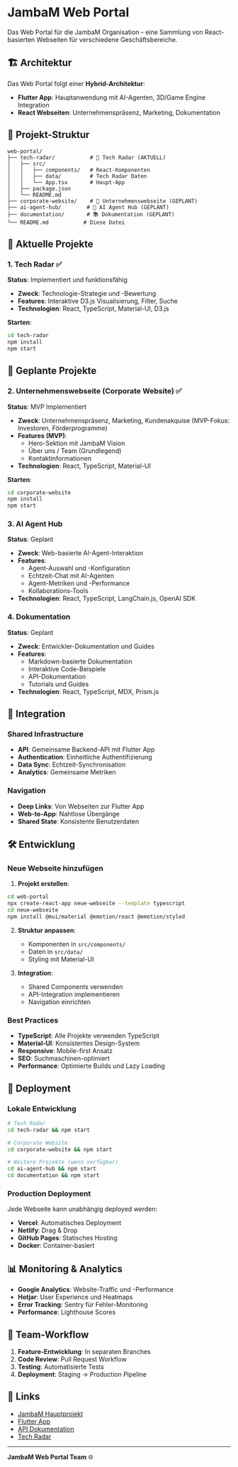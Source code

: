 # JambaM Web Portal

Das Web Portal für die JambaM Organisation - eine Sammlung von React-basierten Webseiten für verschiedene Geschäftsbereiche.

## 🏗️ Architektur

Das Web Portal folgt einer **Hybrid-Architektur**:

- **Flutter App**: Hauptanwendung mit AI-Agenten, 3D/Game Engine Integration
- **React Webseiten**: Unternehmenspräsenz, Marketing, Dokumentation

## 📁 Projekt-Struktur

```
web-portal/
├── tech-radar/           # 🎯 Tech Radar (AKTUELL)
│   ├── src/
│   │   ├── components/   # React-Komponenten
│   │   ├── data/         # Tech Radar Daten
│   │   └── App.tsx       # Haupt-App
│   ├── package.json
│   └── README.md
├── corporate-website/    # 🏢 Unternehmenswebseite (GEPLANT)
├── ai-agent-hub/        # 🤖 AI Agent Hub (GEPLANT)
├── documentation/       # 📚 Dokumentation (GEPLANT)
└── README.md           # Diese Datei
```

## 🎯 Aktuelle Projekte

### 1. Tech Radar ✅
**Status**: Implementiert und funktionsfähig

- **Zweck**: Technologie-Strategie und -Bewertung
- **Features**: Interaktive D3.js Visualisierung, Filter, Suche
- **Technologien**: React, TypeScript, Material-UI, D3.js

**Starten**:
```bash
cd tech-radar
npm install
npm start
```

## 🚀 Geplante Projekte

### 2. Unternehmenswebseite (Corporate Website) ✅
**Status**: MVP Implementiert

- **Zweck**: Unternehmenspräsenz, Marketing, Kundenakquise (MVP-Fokus: Investoren, Förderprogramme)
- **Features (MVP)**:
  - Hero-Sektion mit JambaM Vision
  - Über uns / Team (Grundlegend)
  - Kontaktinformationen
- **Technologien**: React, TypeScript, Material-UI

**Starten**:
```bash
cd corporate-website
npm install
npm start
```

### 3. AI Agent Hub
**Status**: Geplant

- **Zweck**: Web-basierte AI-Agent-Interaktion
- **Features**:
  - Agent-Auswahl und -Konfiguration
  - Echtzeit-Chat mit AI-Agenten
  - Agent-Metriken und -Performance
  - Kollaborations-Tools
- **Technologien**: React, TypeScript, LangChain.js, OpenAI SDK

### 4. Dokumentation
**Status**: Geplant

- **Zweck**: Entwickler-Dokumentation und Guides
- **Features**:
  - Markdown-basierte Dokumentation
  - Interaktive Code-Beispiele
  - API-Dokumentation
  - Tutorials und Guides
- **Technologien**: React, TypeScript, MDX, Prism.js

## 🔗 Integration

### Shared Infrastructure
- **API**: Gemeinsame Backend-API mit Flutter App
- **Authentication**: Einheitliche Authentifizierung
- **Data Sync**: Echtzeit-Synchronisation
- **Analytics**: Gemeinsame Metriken

### Navigation
- **Deep Links**: Von Webseiten zur Flutter App
- **Web-to-App**: Nahtlose Übergänge
- **Shared State**: Konsistente Benutzerdaten

## 🛠️ Entwicklung

### Neue Webseite hinzufügen

1. **Projekt erstellen**:
```bash
cd web-portal
npx create-react-app neue-webseite --template typescript
cd neue-webseite
npm install @mui/material @emotion/react @emotion/styled
```

2. **Struktur anpassen**:
   - Komponenten in `src/components/`
   - Daten in `src/data/`
   - Styling mit Material-UI

3. **Integration**:
   - Shared Components verwenden
   - API-Integration implementieren
   - Navigation einrichten

### Best Practices

- **TypeScript**: Alle Projekte verwenden TypeScript
- **Material-UI**: Konsistentes Design-System
- **Responsive**: Mobile-first Ansatz
- **SEO**: Suchmaschinen-optimiert
- **Performance**: Optimierte Builds und Lazy Loading

## 🚀 Deployment

### Lokale Entwicklung
```bash
# Tech Radar
cd tech-radar && npm start

# Corporate Website
cd corporate-website && npm start

# Weitere Projekte (wenn verfügbar)
cd ai-agent-hub && npm start
cd documentation && npm start
```

### Production Deployment

Jede Webseite kann unabhängig deployed werden:

- **Vercel**: Automatisches Deployment
- **Netlify**: Drag & Drop
- **GitHub Pages**: Statisches Hosting
- **Docker**: Container-basiert

## 📊 Monitoring & Analytics

- **Google Analytics**: Website-Traffic und -Performance
- **Hotjar**: User Experience und Heatmaps
- **Error Tracking**: Sentry für Fehler-Monitoring
- **Performance**: Lighthouse Scores

## 🤝 Team-Workflow

1. **Feature-Entwicklung**: In separaten Branches
2. **Code Review**: Pull Request Workflow
3. **Testing**: Automatisierte Tests
4. **Deployment**: Staging → Production Pipeline

## 🔗 Links

- [JambaM Hauptprojekt](../..)
- [Flutter App](../../..)
- [API Dokumentation](../../../api)
- [Tech Radar](./tech-radar)

---

**JambaM Web Portal Team** 🌐 